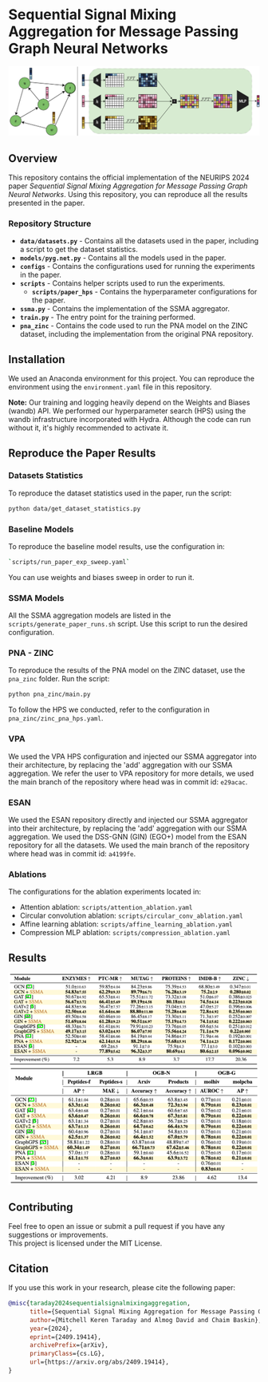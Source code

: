 # Sequential Signal Mixing Aggregation for Message Passing Graph Neural Networks
![Method overview](method_fig.png)
## Overview

This repository contains the official implementation of the NEURIPS 2024 paper *Sequential Signal Mixing Aggregation for
Message Passing Graph Neural Networks*. Using this repository, you can reproduce all the results presented in the paper.

### Repository Structure
- **`data/datasets.py`** - Contains all the datasets used in the paper, including a script to get the dataset statistics.
- **`models/pyg.net.py`** - Contains all the models used in the paper.
- **`configs`** - Contains the configurations used for running the experiments in the paper.
- **`scripts`** - Contains helper scripts used to run the experiments.
  - **`scripts/paper_hps`** - Contains the hyperparameter configurations for the paper.
- **`ssma.py`** - Contains the implementation of the SSMA aggregator.
- **`train.py`** - The entry point for the training performed.
- **`pna_zinc`** - Contains the code used to run the PNA model on the ZINC dataset, including the implementation from the original PNA repository.

## Installation

We used an Anaconda environment for this project. You can reproduce the environment using the `environment.yaml` file in this repository.

**Note:** Our training and logging heavily depend on the Weights and Biases (wandb) API. We performed our hyperparameter search (HPS) using the wandb infrastructure incorporated with Hydra. Although the code can run without it, it's highly recommended to activate it.

## Reproduce the Paper Results

### Datasets Statistics

To reproduce the dataset statistics used in the paper, run the script:
```bash
python data/get_dataset_statistics.py
```

### Baseline Models

To reproduce the baseline model results, use the configuration in:
```bash
`scripts/run_paper_exp_sweep.yaml`
```
You can use weights and biases sweep in order to run it.

### SSMA Models

All the SSMA aggregation models are listed in the `scripts/generate_paper_runs.sh` script. Use this script to run the desired configuration.

### PNA - ZINC

To reproduce the results of the PNA model on the ZINC dataset, use the `pna_zinc` folder. Run the script:
```bash
python pna_zinc/main.py
```
To follow the HPS we conducted, refer to the configuration in `pna_zinc/zinc_pna_hps.yaml`.

### VPA
We used the VPA HPS configuration and injected our SSMA aggregator into their architecture, by replacing the 'add' aggregation with our SSMA aggregation.
We refer the user to VPA repository for more details, we used the main branch of the repository where head was in commit id: `e29acac`.

### ESAN
We used the ESAN repository directly and injected our SSMA aggregator into their architecture, by replacing the 'add' aggregation with our SSMA aggregation.
We used the DSS-GNN (GIN) (EGO+) model from the ESAN repository for all the datasets. We used the main branch of the repository where head was in commit id: `a4199fe`.

### Ablations
The configurations for the ablation experiments located in:
* Attention ablation: `scripts/attention_ablation.yaml`
* Circular convolution ablation: `scripts/circular_conv_ablation.yaml`
* Affine learning ablation: `scripts/affine_learning_ablation.yaml`
* Compression MLP ablation: `scripts/compression_ablation.yaml`

## Results
![Results](results_0.png)
![Results](results_1.png)

## Contributing
Feel free to open an issue or submit a pull request if you have any suggestions or improvements.  
This project is licensed under the MIT License.

## Citation

If you use this work in your research, please cite the following paper:

``` bibtex
@misc{taraday2024sequentialsignalmixingaggregation,
      title={Sequential Signal Mixing Aggregation for Message Passing Graph Neural Networks}, 
      author={Mitchell Keren Taraday and Almog David and Chaim Baskin},
      year={2024},
      eprint={2409.19414},
      archivePrefix={arXiv},
      primaryClass={cs.LG},
      url={https://arxiv.org/abs/2409.19414}, 
}
```